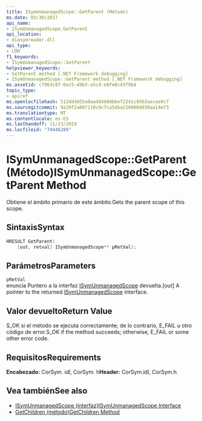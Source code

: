 ```yaml
---
title: ISymUnmanagedScope::GetParent (Método)
ms.date: 03/30/2017
api_name:
- ISymUnmanagedScope.GetParent
api_location:
- diasymreader.dll
api_type:
- COM
f1_keywords:
- ISymUnmanagedScope::GetParent
helpviewer_keywords:
- GetParent method [.NET Framework debugging]
- ISymUnmanagedScope::GetParent method [.NET Framework debugging]
ms.assetid: c7963c87-6ec5-49b3-a5cd-e0fe0c43f9b4
topic_type:
- apiref
ms.openlocfilehash: 512dd4055a0aad8498db6ef2241c9363aecee9c7
ms.sourcegitcommit: 9a39f2a06f110c9c7ca54ba216900d038aa14ef3
ms.translationtype: MT
ms.contentlocale: es-ES
ms.lasthandoff: 11/23/2019
ms.locfileid: "74446289"
---
```

# <a name="isymunmanagedscopegetparent-method"></a><span data-ttu-id="a86f1-102">ISymUnmanagedScope::GetParent (Método)</span><span class="sxs-lookup"><span data-stu-id="a86f1-102">ISymUnmanagedScope::GetParent Method</span></span>
<span data-ttu-id="a86f1-103">Obtiene el ámbito primario de este ámbito.</span><span class="sxs-lookup"><span data-stu-id="a86f1-103">Gets the parent scope of this scope.</span></span>  
  
## <a name="syntax"></a><span data-ttu-id="a86f1-104">Sintaxis</span><span class="sxs-lookup"><span data-stu-id="a86f1-104">Syntax</span></span>  
  
```cpp  
HRESULT GetParent(  
    [out, retval] ISymUnmanagedScope** pRetVal);  
```  
  
## <a name="parameters"></a><span data-ttu-id="a86f1-105">Parámetros</span><span class="sxs-lookup"><span data-stu-id="a86f1-105">Parameters</span></span>  
 `pRetVal`  
 <span data-ttu-id="a86f1-106">enuncia Puntero a la interfaz [ISymUnmanagedScope](../../../../docs/framework/unmanaged-api/diagnostics/isymunmanagedscope-interface.md) devuelta.</span><span class="sxs-lookup"><span data-stu-id="a86f1-106">[out] A pointer to the returned [ISymUnmanagedScope](../../../../docs/framework/unmanaged-api/diagnostics/isymunmanagedscope-interface.md) interface.</span></span>  
  
## <a name="return-value"></a><span data-ttu-id="a86f1-107">Valor devuelto</span><span class="sxs-lookup"><span data-stu-id="a86f1-107">Return Value</span></span>  
 <span data-ttu-id="a86f1-108">S_OK si el método se ejecuta correctamente; de lo contrario, E_FAIL u otro código de error.</span><span class="sxs-lookup"><span data-stu-id="a86f1-108">S_OK if the method succeeds; otherwise, E_FAIL or some other error code.</span></span>  
  
## <a name="requirements"></a><span data-ttu-id="a86f1-109">Requisitos</span><span class="sxs-lookup"><span data-stu-id="a86f1-109">Requirements</span></span>  
 <span data-ttu-id="a86f1-110">**Encabezado:** CorSym. idl, CorSym. h</span><span class="sxs-lookup"><span data-stu-id="a86f1-110">**Header:** CorSym.idl, CorSym.h</span></span>  
  
## <a name="see-also"></a><span data-ttu-id="a86f1-111">Vea también</span><span class="sxs-lookup"><span data-stu-id="a86f1-111">See also</span></span>

- [<span data-ttu-id="a86f1-112">ISymUnmanagedScope (interfaz)</span><span class="sxs-lookup"><span data-stu-id="a86f1-112">ISymUnmanagedScope Interface</span></span>](../../../../docs/framework/unmanaged-api/diagnostics/isymunmanagedscope-interface.md)
- [<span data-ttu-id="a86f1-113">GetChildren (método)</span><span class="sxs-lookup"><span data-stu-id="a86f1-113">GetChildren Method</span></span>](../../../../docs/framework/unmanaged-api/diagnostics/isymunmanagedscope-getchildren-method.md)
